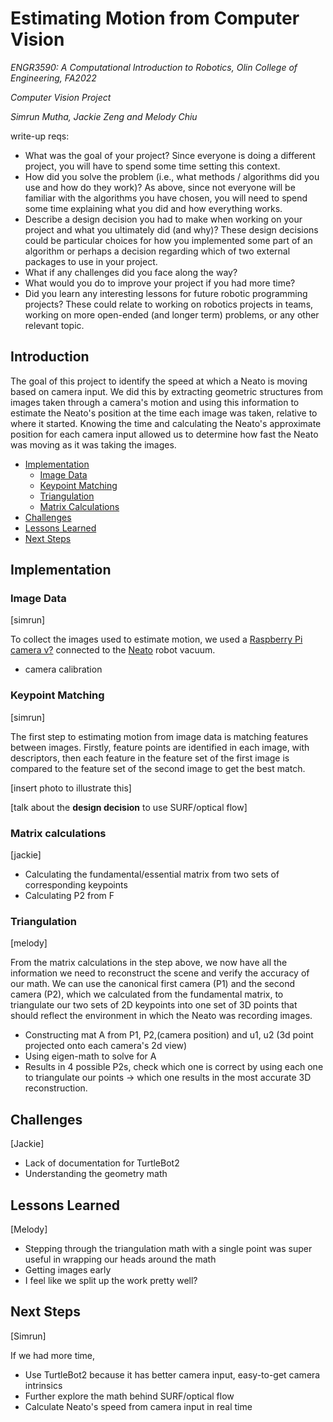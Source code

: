 # Estimating Motion from Computer Vision

*ENGR3590: A Computational Introduction to Robotics, Olin College of Engineering, FA2022*

*Computer Vision Project*

*Simrun Mutha, Jackie Zeng and Melody Chiu*

write-up reqs:
* What was the goal of your project? Since everyone is doing a different project, you will have to spend some time setting this context.
* How did you solve the problem (i.e., what methods / algorithms did you use and how do they work)? As above, since not everyone will be familiar with the algorithms you have chosen, you will need to spend some time explaining what you did and how everything works.
* Describe a design decision you had to make when working on your project and what you ultimately did (and why)? These design decisions could be particular choices for how you implemented some part of an algorithm or perhaps a decision regarding which of two external packages to use in your project.
* What if any challenges did you face along the way?
* What would you do to improve your project if you had more time?
* Did you learn any interesting lessons for future robotic programming projects? These could relate to working on robotics projects in teams, working on more open-ended (and longer term) problems, or any other relevant topic.

## Introduction

The goal of this project to identify the speed at which a Neato is moving based on camera input. We did this by extracting geometric structures from images taken through a camera's motion and using this information to estimate the Neato's position at the time each image was taken, relative to where it started. Knowing the time and calculating the Neato's approximate position for each camera input allowed us to determine how fast the Neato was moving as it was taking the images.

* [Implementation](#implementation)
    * [Image Data](#image-data)
    * [Keypoint Matching](#keypoint-matching)
    * [Triangulation](#triangulation)
    * [Matrix Calculations](#matrix-calculations)
* [Challenges](#challenges)
* [Lessons Learned](#lessons-learned)
* [Next Steps](#next-steps)

## Implementation
### Image Data
[simrun]

To collect the images used to estimate motion, we used a [Raspberry Pi camera v?](https://www.raspberrypi.com/documentation/accessories/camera.html) connected to the [Neato](https://neatorobotics.com/) robot vacuum.

* camera calibration

### Keypoint Matching
[simrun]

The first step to estimating motion from image data is matching features between images. Firstly, feature points are identified in each image, with descriptors, then each feature in the feature set of the first image is compared to the feature set of the second image to get the best match.

[insert photo to illustrate this]

[talk about the **design decision** to use SURF/optical flow]

### Matrix calculations
[jackie]
* Calculating the fundamental/essential matrix from two sets of corresponding keypoints
* Calculating P2 from F

### Triangulation
[melody]

From the matrix calculations in the step above, we now have all the information we need to reconstruct the scene and verify the accuracy of our math. We can use the canonical first camera (P1) and the second camera (P2), which we calculated from the fundamental matrix, to triangulate our two sets of 2D keypoints into one set of 3D points that should reflect the environment in which the Neato was recording images. 
* Constructing mat A from P1, P2,(camera position) and u1, u2 (3d point projected onto each camera's 2d view)
* Using eigen-math to solve for A
* Results in 4 possible P2s, check which one is correct by using each one to triangulate our points -> which one results in the most accurate 3D reconstruction.

## Challenges
[Jackie]

* Lack of documentation for TurtleBot2
* Understanding the geometry math

## Lessons Learned
[Melody]

* Stepping through the triangulation math with a single point was super useful in wrapping our heads around the math
* Getting images early
* I feel like we split up the work pretty well?

## Next Steps
[Simrun]

If we had more time,
* Use TurtleBot2 because it has better camera input, easy-to-get camera intrinsics
* Further explore the math behind SURF/optical flow
* Calculate Neato's speed from camera input in real time
